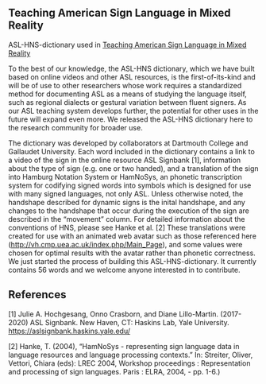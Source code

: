## Teaching American Sign Language in Mixed Reality

ASL-HNS-dictionary used in [Teaching American Sign Language in Mixed Reality]()

To the best of our knowledge, the ASL-HNS dictionary, which we have built based on online videos and other ASL resources, is the first-of-its-kind and will be of use to other researchers whose work requires a standardized method for documenting ASL as a means of studying the language itself, such as regional dialects or gestural variation between fluent signers. As our ASL teaching system develops further, the potential for other uses in the future will expand even more. We released the ASL-HNS dictionary here to the research community for broader use.

The dictionary was developed by collaborators at Dartmouth College and Gallaudet University.
Each word included in the dictionary contains a link to a video of the sign in the online resource ASL Signbank [1], information about the type of sign (e.g. one or two handed), and a translation of the sign into Hamburg Notation System or HamNoSys, an phonetic transcription system for codifying signed words into symbols which is designed for use with many signed languages, not only ASL. Unless otherwise noted, the handshape described for dynamic signs is the inital handshape, and any changes to the handshape that occur during the execution of the sign are described in the “movement” column. For detailed information about the conventions of HNS, please see Hanke et al. [2]
These translations were created for use with an animated web avatar such as those referenced here (http://vh.cmp.uea.ac.uk/index.php/Main_Page), and some values were chosen for optimal results with the avatar rather than phonetic correctness. 
We just started the process of building this ASL-HNS-dictionary. It currently contains 56 words and we welcome anyone interested in to contribute.

## References


[1] Julie A. Hochgesang, Onno Crasborn, and Diane Lillo-Martin. (2017-2020) ASL Signbank. New Haven, CT: Haskins Lab, Yale University. https://aslsignbank.haskins.yale.edu/  

[2] Hanke, T. (2004), “HamNoSys - representing sign language data in language resources and language processing contexts.” In: Streiter, Oliver, Vettori, Chiara (eds): LREC 2004, Workshop proceedings : Representation and processing of sign languages. Paris : ELRA, 2004, - pp. 1-6.)
